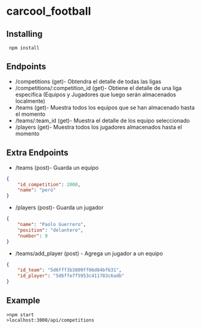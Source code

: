 # carcool_football

## Installing
     npm install

## Endpoints
- /competitions (get)- Obtendra el detalle de todas las ligas 
- /competitions/:competition_id (get)- Obtiene el detalle de una liga especifica (Equipos y Jugadores que luego serán almacenados localmente)
- /teams (get)- Muestra todos los equipos que se han almacenado hasta el momento
- /teams/:team_id (get)- Muestra el detalle de los equipo seleccionado
- /players (get)-  Muestra todos los jugadores almacenados hasta el momento

## Extra Endpoints
- /teams (post)- Guarda un equipo
```json
{
	"id_competition": 2000,
	"name": "perú"
}
```
- /players (post)- Guarda un jugador
```json
{
	"name": "Paolo Guerrero",
	"position": "delantero",
	"number": 9
}
```
- /teams/add_player (post) - Agrega un jugador a un equipo
```json
{
	"id_team": "5d6fff3b3809ff06d84bfb31",
	"id_player": "5d6ffe7f5953c411783c6adb"
}
```
## Example
    >npm start
    >localhost:3000/api/competitions
